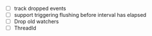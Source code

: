 - [ ] track dropped events
- [ ] support triggering flushing before interval has elapsed
- [ ] Drop old watchers
- [ ] ThreadId
